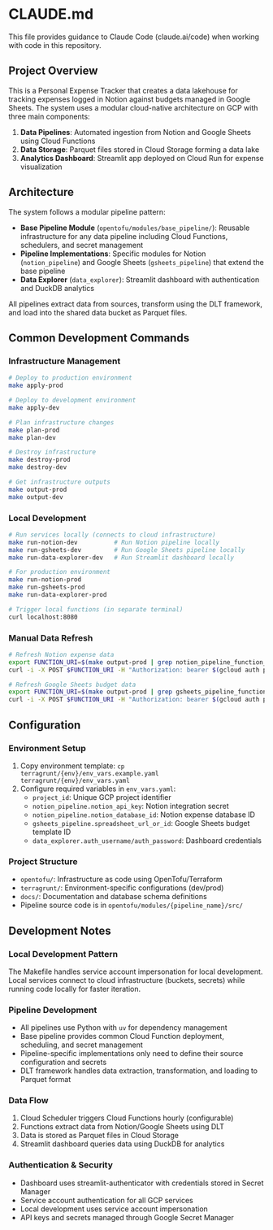 # CLAUDE.md

This file provides guidance to Claude Code (claude.ai/code) when working with code in this repository.

## Project Overview

This is a Personal Expense Tracker that creates a data lakehouse for tracking expenses logged in Notion against budgets managed in Google Sheets. The system uses a modular cloud-native architecture on GCP with three main components:

1. **Data Pipelines**: Automated ingestion from Notion and Google Sheets using Cloud Functions
2. **Data Storage**: Parquet files stored in Cloud Storage forming a data lake
3. **Analytics Dashboard**: Streamlit app deployed on Cloud Run for expense visualization

## Architecture

The system follows a modular pipeline pattern:

- **Base Pipeline Module** (`opentofu/modules/base_pipeline/`): Reusable infrastructure for any data pipeline including Cloud Functions, schedulers, and secret management
- **Pipeline Implementations**: Specific modules for Notion (`notion_pipeline`) and Google Sheets (`gsheets_pipeline`) that extend the base pipeline
- **Data Explorer** (`data_explorer`): Streamlit dashboard with authentication and DuckDB analytics

All pipelines extract data from sources, transform using the DLT framework, and load into the shared data bucket as Parquet files.

## Common Development Commands

### Infrastructure Management

```bash
# Deploy to production environment
make apply-prod

# Deploy to development environment
make apply-dev

# Plan infrastructure changes
make plan-prod
make plan-dev

# Destroy infrastructure
make destroy-prod
make destroy-dev

# Get infrastructure outputs
make output-prod
make output-dev
```

### Local Development

```bash
# Run services locally (connects to cloud infrastructure)
make run-notion-dev          # Run Notion pipeline locally
make run-gsheets-dev         # Run Google Sheets pipeline locally
make run-data-explorer-dev   # Run Streamlit dashboard locally

# For production environment
make run-notion-prod
make run-gsheets-prod
make run-data-explorer-prod

# Trigger local functions (in separate terminal)
curl localhost:8080
```

### Manual Data Refresh

```bash
# Refresh Notion expense data
export FUNCTION_URI=$(make output-prod | grep notion_pipeline_function_uri | awk '{print $3}')
curl -i -X POST $FUNCTION_URI -H "Authorization: bearer $(gcloud auth print-identity-token)"

# Refresh Google Sheets budget data
export FUNCTION_URI=$(make output-prod | grep gsheets_pipeline_function_uri | awk '{print $3}')
curl -i -X POST $FUNCTION_URI -H "Authorization: bearer $(gcloud auth print-identity-token)"
```

## Configuration

### Environment Setup

1. Copy environment template: `cp terragrunt/{env}/env_vars.example.yaml terragrunt/{env}/env_vars.yaml`
2. Configure required variables in `env_vars.yaml`:
   - `project_id`: Unique GCP project identifier
   - `notion_pipeline.notion_api_key`: Notion integration secret
   - `notion_pipeline.notion_database_id`: Notion expense database ID
   - `gsheets_pipeline.spreadsheet_url_or_id`: Google Sheets budget template ID
   - `data_explorer.auth_username/auth_password`: Dashboard credentials

### Project Structure

- `opentofu/`: Infrastructure as code using OpenTofu/Terraform
- `terragrunt/`: Environment-specific configurations (dev/prod)
- `docs/`: Documentation and database schema definitions
- Pipeline source code is in `opentofu/modules/{pipeline_name}/src/`

## Development Notes

### Local Development Pattern

The Makefile handles service account impersonation for local development. Local services connect to cloud infrastructure (buckets, secrets) while running code locally for faster iteration.

### Pipeline Development

- All pipelines use Python with `uv` for dependency management
- Base pipeline provides common Cloud Function deployment, scheduling, and secret management
- Pipeline-specific implementations only need to define their source configuration and secrets
- DLT framework handles data extraction, transformation, and loading to Parquet format

### Data Flow

1. Cloud Scheduler triggers Cloud Functions hourly (configurable)
2. Functions extract data from Notion/Google Sheets using DLT
3. Data is stored as Parquet files in Cloud Storage
4. Streamlit dashboard queries data using DuckDB for analytics

### Authentication & Security

- Dashboard uses streamlit-authenticator with credentials stored in Secret Manager
- Service account authentication for all GCP services
- Local development uses service account impersonation
- API keys and secrets managed through Google Secret Manager
